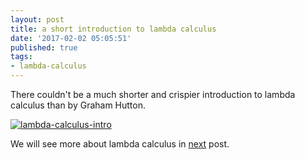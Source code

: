 ```yaml
---
layout: post
title: a short introduction to lambda calculus
date: '2017-02-02 05:05:51'
published: true
tags:
- lambda-calculus
---
```


There couldn't be a much shorter and crispier introduction to lambda calculus than by Graham Hutton.

[![lambda-calculus-intro](http://img.youtube.com/vi/eis11j_iGMs/0.jpg)](http://www.youtube.com/watch?v=eis11j_iGMs "Video Title")


We will see more about lambda calculus in [next](/p/49dba37e-ecc9-48c4-9b31-feb82c893a9c/) post.

